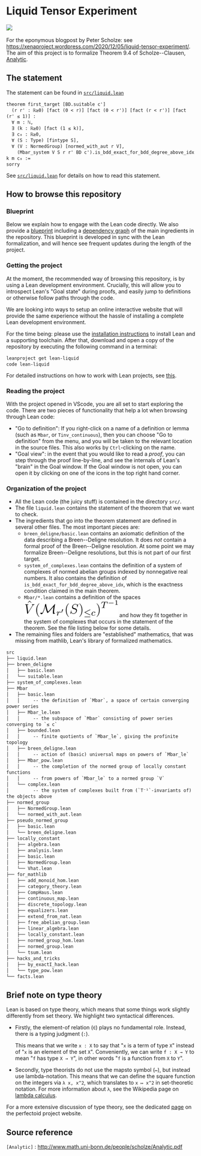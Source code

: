 # Liquid Tensor Experiment

![](https://github.com/leanprover-community/lean-liquid/workflows/continuous%20integration/badge.svg?branch=master)

For the eponymous blogpost by Peter Scholze: see https://xenaproject.wordpress.com/2020/12/05/liquid-tensor-experiment/.
The aim of this project is to formalize Theorem 9.4 of Scholze--Clausen, [Analytic].

## The statement

The statement can be found in [`src/liquid.lean`](https://github.com/leanprover-community/lean-liquid/blob/master/src/liquid.lean#L29)

```lean
theorem first_target [BD.suitable c']
  (r r' : ℝ≥0) [fact (0 < r)] [fact (0 < r')] [fact (r < r')] [fact (r' ≤ 1)] :
  ∀ m : ℕ,
  ∃ (k : ℝ≥0) [fact (1 ≤ k)],
  ∃ c₀ : ℝ≥0,
  ∀ (S : Type) [fintype S],
  ∀ (V : NormedGroup) [normed_with_aut r V],​
    (Mbar_system V S r r' BD c').is_bdd_exact_for_bdd_degree_above_idx k m c₀ :=
sorry
```

See [`src/liquid.lean`](https://github.com/leanprover-community/lean-liquid/blob/master/src/liquid.lean#40)
for details on how to read this statement.

## How to browse this repository

### Blueprint

Below we explain how to engage with the Lean code directly.
We also provide a [blueprint](https://leanprover-community.github.io/liquid/)
including a [dependency graph](https://leanprover-community.github.io/liquid/dep_graph.html)
of the main ingredients in the repository.
This blueprint is developed in sync with the Lean formalization,
and will hence see frequent updates during the length of the project.

### Getting the project

At the moment, the recommended way of browsing this repository,
is by using a Lean development environment.
Crucially, this will allow you to introspect Lean's "Goal state" during proofs,
and easily jump to definitions or otherwise follow paths through the code.

We are looking into ways to setup an online interactive website
that will provide the same experience without the hassle of installing a complete
Lean development environment.

For the time being: please use the
[installation instructions](https://leanprover-community.github.io/get_started.html#regular-install)
to install Lean and a supporting toolchain.
After that, download and open a copy of the repository
by executing the following command in a terminal:
```
leanproject get lean-liquid
code lean-liquid
```
For detailed instructions on how to work with Lean projects,
see [this](https://leanprover-community.github.io/install/project.html).

### Reading the project

With the project opened in VScode,
you are all set to start exploring the code.
There are two pieces of functionality that help a lot when browsing through Lean code:

* "Go to definition": If you right-click on a name of a definition or lemma
  (such as `Mbar`, or `Tinv_continuous`), then you can choose "Go to definition" from the menu,
  and you will be taken to the relevant location in the source files.
  This also works by `Ctrl`-clicking on the name.
* "Goal view": in the event that you would like to read a *proof*,
  you can step through the proof line-by-line,
  and see the internals of Lean's "brain" in the Goal window.
  If the Goal window is not open,
  you can open it by clicking on one of the icons in the top right hand corner.

### Organization of the project

* All the Lean code (the juicy stuff) is contained in the directory `src/`.
* The file `liquid.lean` contains the statement of the theorem that we want to check.
* The ingredients that go into the theorem statement are defined in several other files.
  The most important pieces are:
  - `breen_deligne/basic.lean` contains an axiomatic definition
    of the data describing a Breen--Deligne resolution.
    It does *not* contain a formal proof of the Breen--Deligne resolution.
    At some point we may formalize Breen--Deligne resolutions,
    but this is not part of our first target.
  - `system_of_complexes.lean` contains the definition of a system of complexes
    of normed abelian groups indexed by nonnegative real numbers.
    It also contains the definition of `is_bdd_exact_for_bdd_degree_above_idx`,
    which is the exactness condition claimed in the main theorem.
  - `Mbar/*.lean` contains a definition of the spaces ![](svg/VhatMbar.svg)
    and how they fit together in the system of complexes
    that occurs in the statement of the theorem.
    See the file listing below for some details.
* The remaining files and folders are "established" mathematics,
  that was missing from mathlib, Lean's library of formalized mathematics.

```
src
├── liquid.lean
├── breen_deligne
│   ├── basic.lean
│   └── suitable.lean
├── system_of_complexes.lean
├── Mbar
│   ├── basic.lean
│   │     -- the definition of `Mbar`, a space of certain converging power series
│   ├── Mbar_le.lean
│   │     -- the subspace of `Mbar` consisting of power series converging to `≤ c`
│   ├── bounded.lean
│   │     -- finite quotients of `Mbar_le`, giving the profinite topology
│   ├── breen_deligne.lean
│   │     -- action of (basic) universal maps on powers of `Mbar_le`
│   ├── Mbar_pow.lean
│   │     -- the completion of the normed group of locally constant functions
│   │     -- from powers of `Mbar_le` to a normed group `V`
│   └── complex.lean
│         -- the system of complexes built from (`T⁻¹`-invariants of) the objects above
├── normed_group
│   ├── NormedGroup.lean
│   └── normed_with_aut.lean
├── pseudo_normed_group
│   ├── basic.lean
│   └── breen_deligne.lean
├── locally_constant
│   ├── algebra.lean
│   ├── analysis.lean
│   ├── basic.lean
│   ├── NormedGroup.lean
│   └── Vhat.lean
├── for_mathlib
│   ├── add_monoid_hom.lean
│   ├── category_theory.lean
│   ├── CompHaus.lean
│   ├── continuous_map.lean
│   ├── discrete_topology.lean
│   ├── equalizers.lean
│   ├── extend_from_nat.lean
│   ├── free_abelian_group.lean
│   ├── linear_algebra.lean
│   ├── locally_constant.lean
│   ├── normed_group_hom.lean
│   ├── normed_group.lean
│   └── tsum.lean
├── hacks_and_tricks
│   ├── by_exactI_hack.lean
│   └── type_pow.lean
└── facts.lean
```

## Brief note on type theory

Lean is based on type theory,
which means that some things work slightly differently from set theory.
We highlight two syntactical differences.

* Firstly, the element-of relation (`∈`) plays no fundamental role.
  Instead, there is a typing judgment (`:`).

  This means that we write `x : X` to say that "`x` is a term of type `X`"
  instead of "`x` is an element of the set `X`".
  Conveniently, we can write `f : X → Y` to mean "`f` has type `X → Y`",
  in other words "`f` is a function from `X` to `Y`".

* Secondly, type theorists do not use the mapsto symbol (`↦`),
  but instead use lambda-notation.
  This means that we can define the square function on the integers via
  `λ x, x^2`, which translates to `x ↦ x^2` in set-theoretic notation.
  For more information about `λ`, see the Wikipedia page on
  [lambda calculus](https://en.wikipedia.org/wiki/Lambda_calculus).

For a more extensive discussion of type theory,
see the dedicated
[page](https://leanprover-community.github.io/lean-perfectoid-spaces/type_theory.html)
on the perfectoid project website.

## Source reference

`[Analytic]` : http://www.math.uni-bonn.de/people/scholze/Analytic.pdf

[Analytic]: http://www.math.uni-bonn.de/people/scholze/Analytic.pdf
